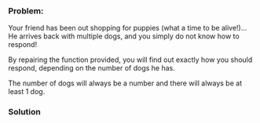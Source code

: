 ### Problem:
<p>Your friend has been out shopping for puppies (what a time to be alive!)... He arrives back with multiple dogs, and you simply do not know how to respond!</p>
<p>By repairing the function provided, you will find out exactly how you should respond, depending on the number of dogs he has.</p>
<p>The number of dogs will always be a number and there will always be at least 1 dog.</p>

### Solution